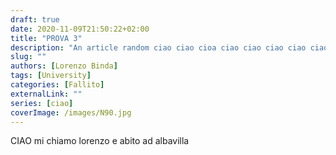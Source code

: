```yaml
---
draft: true
date: 2020-11-09T21:50:22+02:00
title: "PROVA 3"
description: "An article random ciao ciao cioa ciao ciao ciao ciao ciao ciao ciao cioa"
slug: ""
authors: [Lorenzo Binda]
tags: [University]
categories: [Fallito]
externalLink: ""
series: [ciao]
coverImage: /images/N90.jpg
---
```


CIAO
mi chiamo lorenzo e abito ad albavilla

